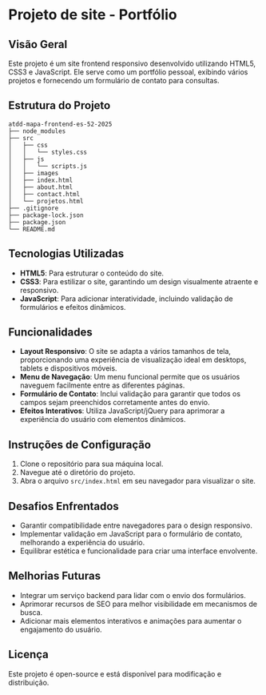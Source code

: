 # Projeto de site - Portfólio

## Visão Geral
Este projeto é um site frontend responsivo desenvolvido utilizando HTML5, CSS3 e JavaScript. Ele serve como um portfólio pessoal, exibindo vários projetos e fornecendo um formulário de contato para consultas.

## Estrutura do Projeto
```
atdd-mapa-frontend-es-52-2025
├── node_modules
├── src
│   ├── css
│   │   └── styles.css
│   ├── js
│   │   └── scripts.js
│   ├── images
│   ├── index.html
│   ├── about.html
│   ├── contact.html
│   └── projetos.html
├── .gitignore
├── package-lock.json
├── package.json
└── README.md
```

## Tecnologias Utilizadas
- **HTML5**: Para estruturar o conteúdo do site.
- **CSS3**: Para estilizar o site, garantindo um design visualmente atraente e responsivo.
- **JavaScript**: Para adicionar interatividade, incluindo validação de formulários e efeitos dinâmicos.

## Funcionalidades
- **Layout Responsivo**: O site se adapta a vários tamanhos de tela, proporcionando uma experiência de visualização ideal em desktops, tablets e dispositivos móveis.
- **Menu de Navegação**: Um menu funcional permite que os usuários naveguem facilmente entre as diferentes páginas.
- **Formulário de Contato**: Inclui validação para garantir que todos os campos sejam preenchidos corretamente antes do envio.
- **Efeitos Interativos**: Utiliza JavaScript/jQuery para aprimorar a experiência do usuário com elementos dinâmicos.

## Instruções de Configuração
1. Clone o repositório para sua máquina local.
2. Navegue até o diretório do projeto.
3. Abra o arquivo `src/index.html` em seu navegador para visualizar o site.

## Desafios Enfrentados
- Garantir compatibilidade entre navegadores para o design responsivo.
- Implementar validação em JavaScript para o formulário de contato, melhorando a experiência do usuário.
- Equilibrar estética e funcionalidade para criar uma interface envolvente.

## Melhorias Futuras
- Integrar um serviço backend para lidar com o envio dos formulários.
- Aprimorar recursos de SEO para melhor visibilidade em mecanismos de busca.
- Adicionar mais elementos interativos e animações para aumentar o engajamento do usuário.

## Licença
Este projeto é open-source e está disponível para modificação e distribuição.